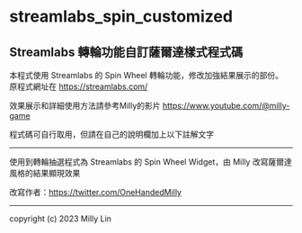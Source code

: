 # streamlabs_spin_customized
## Streamlabs 轉輪功能自訂薩爾達樣式程式碼

本程式使用 Streamlabs 的 Spin Wheel 轉輪功能，修改加強結果展示的部份。
原程式網址在
https://streamlabs.com/

效果展示和詳細使用方法請參考Milly的影片
https://www.youtube.com/@milly-game

程式碼可自行取用，但請在自己的說明欄加上以下註解文字

---

使用到轉輪抽選程式為 Streamlabs 的 Spin Wheel Widget，由 Milly 改寫薩爾達風格的結果顯現效果

改寫作者：https://twitter.com/OneHandedMilly


---

copyright (c) 2023 Milly Lin

